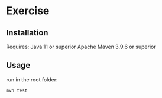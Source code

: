 # Exercise

## Installation

Requires:
Java 11 or superior
Apache Maven 3.9.6 or superior

## Usage

run in the root folder:

```terminal
mvn test
```
